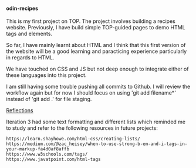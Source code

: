 #### odin-recipes

This is my first project on TOP. The project involves building a recipes website. Previously, I have build simple TOP-guided pages to demo HTML tags and elements.

So far, I have mainly learnt about HTML and I think that this first version of the website will be a good learning and paracticing experience particularly in regards to HTML.

We have touched on CSS and JS but not deep enough to integrate either of these languages into this project. 

I am still having some trouble pushing all commits to Github. I will review the workflow again but for now I should focus on using 'git add filename*' instead of 'git add .' for file staging.

<u>Reflections</u>

Iteration 3 had some text formatting and different lists which reminded me to study and refer to the following resources in future projects:

    https://learn.shayhowe.com/html-css/creating-lists/
    https://medium.com/@zac_heisey/when-to-use-strong-b-em-and-i-tags-in-your-markup-fa4d0af8affb
    https://www.w3schools.com/tags/
    https://www.javatpoint.com/html-tags

